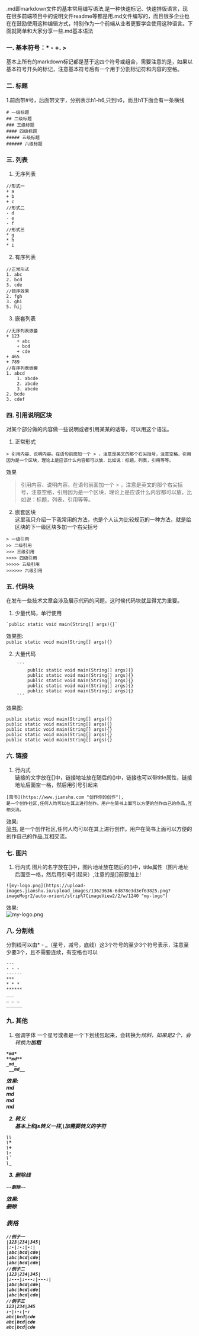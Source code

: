 .md即markdown文件的基本常用编写语法,是一种快速标记、快速排版语言，现在很多前端项目中的说明文件readme等都是用.md文件编写的，而且很多企业也在在鼓励使用这种编辑方式，特别作为一个前端从业者更要学会使用这种语言。下面就简单和大家分享一些.md基本语法

### 一. 基本符号：* - +. >
基本上所有的markdown标记都是基于这四个符号或组合，需要注意的是，如果以基本符号开头的标记，注意基本符号后有一个用于分割标记符和内容的空格。

### 二. 标题
1.前面带#号，后面带文字，分别表示h1-h6,只到h6，而且h1下面会有一条横线
```
# 一级标题
## 二级标题
### 三级标题
#### 四级标题
##### 五级标题
###### 六级标题
```

### 三. 列表
1. 无序列表
```
//形式一
+ a
+ b
+ c
//形式二
- d
- e
- f
//形式三
* g
* h
* i 
```

2. 有序列表
```
//正常形式
1. abc
2. bcd
3. cde
//错序效果
2. fgh
3. ghi
5. hij
```

3. 嵌套列表
```
//无序列表嵌套
+ 123
    + abc
    + bcd
    + cde
+ 465
+ 789
//有序列表嵌套
1. abcd
    1. abcde
    2. abcde
    3. abcde
2. bcde
3. cdef
```

### 四. 引用说明区块
对某个部分做的内容做一些说明或者引用某某的话等，可以用这个语法。
1. 正常形式
```
> 引用内容、说明内容。在语句前面加一个 > ，注意是英文的那个右尖括号，注意空格，引用因为是一个区块，理论上是应该什么内容都可以放，比如说：标题，列表，引用等等。
```
效果
> 引用内容、说明内容。在语句前面加一个 > ，注意是英文的那个右尖括号，注意空格，引用因为是一个区块，理论上是应该什么内容都可以放，比如说：标题，列表，引用等等。

2. 嵌套区块  
这里我只介绍一下我常用的方法，也是个人认为比较规范的一种方法，就是给区块的下一级区块多加一个右尖括号
````
> 一级引用
>> 二级引用
>>> 三级引用
>>>> 四级引用
>>>>> 五级引用
>>>>>> 六级引用
````

### 五. 代码块
在发布一些技术文章会涉及展示代码的问题，这时候代码块就显得尤为重要。

1. 少量代码，单行使用  
```$xslt
`public static void main(String[] args){}`
```
效果图:  
`public static void main(String[] args){}`

2. 大量代码
```
    ```
        public static void main(String[] args){}
        public static void main(String[] args){}
        public static void main(String[] args){}
        public static void main(String[] args){}
        public static void main(String[] args){}
    ```
```
效果图:
```
public static void main(String[] args){}
public static void main(String[] args){}
public static void main(String[] args){}
public static void main(String[] args){}
public static void main(String[] args){}
```

### 六. 链接
1. 行内式  
链接的文字放在[]中，链接地址放在随后的()中，链接也可以带title属性，链接地址后面空一格，然后用引号引起来
```
[简书](https://www.jianshu.com "创作你的创作"),
是一个创作社区,任何人均可以在其上进行创作。用户在简书上面可以方便的创作自己的作品,互相交流。
```
效果:  
[简书](https://www.jianshu.com "创作你的创作"),
是一个创作社区,任何人均可以在其上进行创作。用户在简书上面可以方便的创作自己的作品,互相交流。

### 七. 图片
1. 行内式
图片的名字放在[]中，图片地址放在随后的()中，title属性（图片地址后面空一格，然后用引号引起来）,注意的是[]前要加上!
```
![my-logo.png](https://upload-images.jianshu.io/upload_images/13623636-6d878e3d3ef63825.png?imageMogr2/auto-orient/strip%7CimageView2/2/w/1240 "my-logo")
```
效果:  
![my-logo.png](https://upload-images.jianshu.io/upload_images/13623636-6d878e3d3ef63825.png?imageMogr2/auto-orient/strip%7CimageView2/2/w/1240 "my-logo")

### 八. 分割线
分割线可以由* - _（星号，减号，底线）这3个符号的至少3个符号表示，注意至少要3个，且不需要连续，有空格也可以
```
---
- - -
------
***
* * *
******
___
_ _ _
______
```

### 九. 其他
1. 强调字体
一个星号或者是一个下划线包起来，会转换为<em>倾斜，如果是2个，会转换为<strong>加粗
```
*md*    
**md**
_md_   
 __md__
```
效果:  
*md*    
**md**  
_md_   
 __md__  
 
 2. 转义  
 基本上和js转义一样,\加需要转义的字符
 ```
\\
\*
\+
\-
\`
\_
```

3. 删除线
```
~~删除~~
```
效果:  
~~删除~~

### 表格
```
//例子一
|123|234|345|
|:-|:-:|-:|
|abc|bcd|cde|
|abc|bcd|cde|
|abc|bcd|cde|
//例子二
|123|234|345|
|:---|:---:|---:|
|abc|bcd|cde|
|abc|bcd|cde|
|abc|bcd|cde|
//例子三
123|234|345
:-|:-:|-:
abc|bcd|cde
abc|bcd|cde
abc|bcd|cde
```






























